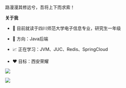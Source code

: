 路漫漫其修远兮，吾将上下而求索！

**关于我**

- 💬 目前就读于四川师范大学电子信息专业，研究生一年级

- 💼 方向：Java后端

- 📈 正在学习：JVM、JUC、Redis、SpringCloud

- ❤️ 目标：西安荣耀

![](https://github-readme-stats.vercel.app/api?username=ZhaoMeng0918&show_icons=true&count_private=true)

![](https://github-readme-stats.vercel.app/api/wakatime?username=zhaomeng0918&layout=compact&langs_count=8&theme=tokyonight&v=2)
